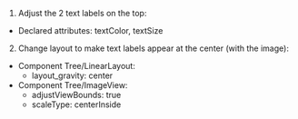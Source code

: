 1. Adjust the 2 text labels on the top:
- Declared attributes: textColor, textSize
2. Change layout to make text labels appear at the center (with the image):
- Component Tree/LinearLayout:
    - layout_gravity: center
- Component Tree/ImageView:
    - adjustViewBounds: true
    - scaleType: centerInside
